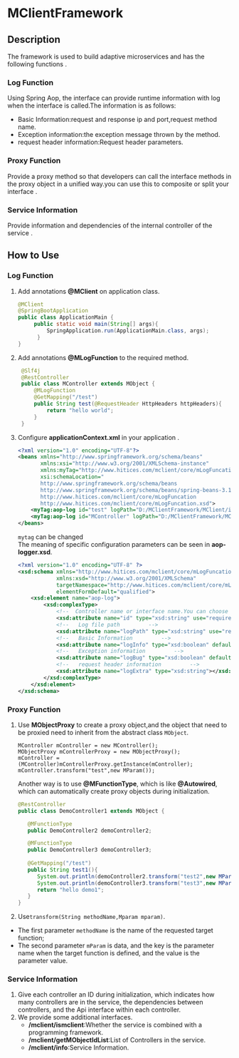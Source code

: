 # MClientFramework

## Description
The framework is used to build adaptive microservices and has the following functions  .
### Log Function
  Using Spring Aop, the interface can provide runtime information with log when the interface is called.The information is as follows:  
  * Basic Information:request and response ip and port,request method name.
  * Exception information:the exception message thrown by the method.
  * request header information:Request header parameters.
### Proxy Function  
  Provide a proxy method so that developers can call the interface methods in the proxy object in a unified way.you can use this to composite or split your interface  .
### Service Information
   Provide information and dependencies of the internal controller of the service  .
## How to Use

### Log Function
1. Add annotations **@MClient** on application class.
   ```java
   @MClient
   @SpringBootApplication
   public class ApplicationMain {
        public static void main(String[] args){
            SpringApplication.run(ApplicationMain.class, args);
         }
   }
   ```
2. Add annotations **@MLogFunction** to the required method.
   ```java
    @Slf4j
    @RestController
    public class MController extends MObject {
        @MLogFunction
        @GetMapping("/test")
        public String test(@RequestHeader HttpHeaders httpHeaders){
            return "hello world";
        }
    }
    ```
3. Configure **applicationContext.xml**  in your application .
    ```xml
    <?xml version="1.0" encoding="UTF-8"?>
    <beans xmlns="http://www.springframework.org/schema/beans"
           xmlns:xsi="http://www.w3.org/2001/XMLSchema-instance"
           xmlns:myTag="http://www.hitices.com/mclient/core/mLogFuncation"
           xsi:schemaLocation="
           http://www.springframework.org/schema/beans
           http://www.springframework.org/schema/beans/spring-beans-3.1.xsd
           http://www.hitices.com/mclient/core/mLogFuncation
           http://www.hitices.com/mclient/core/mLogFuncation.xsd">
        <myTag:aop-log id="test" logPath="D:/MClientFramework/MClient/info.log" logExtra="Accept,Connection" logBug="true"></myTag:aop-log>
        <myTag:aop-log id="MController" logPath="D:/MClientFramework/MClient/info.log" logExtra="Connection" logBug="true"></myTag:aop-log>
    </beans>
    ```
    `mytag` can be changed  
The meaning of specific configuration parameters can be seen in **aop-logger.xsd**.
    ```xml
    <?xml version="1.0" encoding="UTF-8" ?>
    <xsd:schema xmlns="http://www.hitices.com/mclient/core/mLogFuncation"
                xmlns:xsd="http://www.w3.org/2001/XMLSchema"
                targetNamespace="http://www.hitices.com/mclient/core/mLogFuncation"
                elementFormDefault="qualified">
        <xsd:element name="aop-log">
            <xsd:complexType>
                <!--  Controller name or interface name.You can choose to configure all interfaces in the Controller or configure one interface         -->
                <xsd:attribute name="id" type="xsd:string" use="required"></xsd:attribute>
                <!--   Log file path         -->
                <xsd:attribute name="logPath" type="xsd:string" use="required"></xsd:attribute>
                <!--   Basic Information         -->
                <xsd:attribute name="logInfo" type="xsd:boolean" default="true"></xsd:attribute>
                <!--   Exception information         -->
                <xsd:attribute name="logBug" type="xsd:boolean" default="false"></xsd:attribute>
                <!--   request header information         -->
                <xsd:attribute name="logExtra" type="xsd:string"></xsd:attribute>
            </xsd:complexType>
        </xsd:element>
    </xsd:schema>
    ```

### Proxy Function
1. Use **MObjectProxy** to create a proxy object,and the object that need to be proxied need to inherit from the abstract class `MObject`.
    ```
    MController mController = new MController();
    MObjectProxy mControllerProxy = new MObjectProxy();
    mController = (MController)mControllerProxy.getInstance(mController);
    mController.transform("test",new MParam());
    ```
   Another way is to use **@MFunctionType**, which is like **@Autowired**, which can automatically create proxy objects during initialization.
   ```java
   @RestController
   public class DemoController1 extends MObject {

      @MFunctionType
      public DemoController2 demoController2;

      @MFunctionType
      public DemoController3 demoController3;
      
      @GetMapping("/test")
      public String test1(){
         System.out.println(demoController2.transform("test2",new MParam()));
         System.out.println(demoController3.transform("test3",new MParam()));
         return "hello demo1";
      }
   }
   ```
2. Use`transform(String methodName,Mparam mparam)`.
* The first parameter `methodName` is the name of the requested target function;
* The second parameter `mParam` is  data, and the key is the parameter name when the target function is defined, and the value is the parameter value.
### Service Information
1. Give each controller an ID during initialization, which indicates how many controllers are in the service, the dependencies between controllers, and the Api interface within each controller.
2. We provide some additional interfaces.
   * **/mclient/ismclient**:Whether the service is combined with a programming framework.
   * **/mclient/getMObjectIdList**:List of Controllers in the service.
   * **/mclient/info**:Service Information.